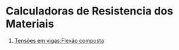 # Calculadoras de Resistencia dos Materiais
1. [Tensões em vigas:Flexão composta](https://github.com/rafaelnmbarros/Calculadoras-Resistencia--dos-Materiais/blob/5b022b59b861c833fe5c4aaa2254fb7b5bcd98af/Tensoes-em-vigas.ipynb)
